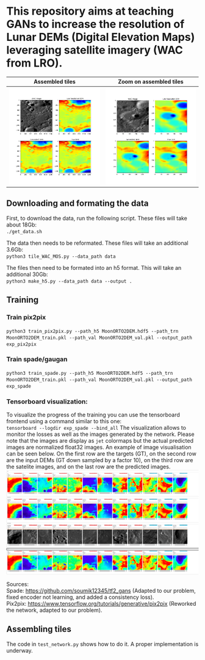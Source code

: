 # This repository aims at teaching GANs to increase the resolution of Lunar DEMs (Digital Elevation Maps) leveraging satellite imagery (WAC from LRO).
| Assembled tiles | Zoom on assembled tiles |
|:-------:|:------:|
![alt text](images/SuperResolutionTile.png) | ![alt text](images/SuperResolutionZOOMonTile.png)

## Downloading and formating the data
First, to download the data, run the following script. These files will take about 18Gb:\
`./get_data.sh` 

The data then needs to be reformated. These files will take an additional 3.6Gb:\
`python3 tile_WAC_MOS.py --data_path data`

The files then need to be formated into an h5 format. This will take an additional 30Gb:\
`python3 make_h5.py --data_path data --output .`

## Training
### Train pix2pix
`python3 train_pix2pix.py --path_h5 MoonORTO2DEM.hdf5 --path_trn MoonORTO2DEM_train.pkl --path_val MoonORTO2DEM_val.pkl --output_path exp_pix2pix`

### Train spade/gaugan
`python3 train_spade.py --path_h5 MoonORTO2DEM.hdf5 --path_trn MoonORTO2DEM_train.pkl --path_val MoonORTO2DEM_val.pkl --output_path exp_spade`

### Tensorboard visualization:
To visualize the progress of the training you can use the tensorboard frontend using a command similar to this one:\
`tensorboard --logdir exp_spade --bind_all`
The visualization allows to monitor the losses as well as the images generated by the network. Please note that the images are display as `jet` colormaps but the actual predicted images are normalized float32 images. An example of image visualisation can be seen below. On the first row are the targets (GT), on the second row are the input DEMs (GT down sampled by a factor 10), on the third row are the satelite images, and on the last row are the predicted images.
![alt text](images/example.png)

Sources:\
Spade: https://github.com/soumik12345/tf2_gans (Adapted to our problem, fixed encoder not learning, and added a consistency loss).\
Pix2pix: https://www.tensorflow.org/tutorials/generative/pix2pix (Reworked the network, adapted to our problem).

## Assembling tiles
The code in `test_network.py` shows how to do it. A proper implementation is underway.
